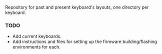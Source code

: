 Repository for past and present keyboard's layouts, one directory per keyboard.

### TODO
- Add current keyboards.
- Add instructions and files for setting up the firmware building/flashing environments for each.
